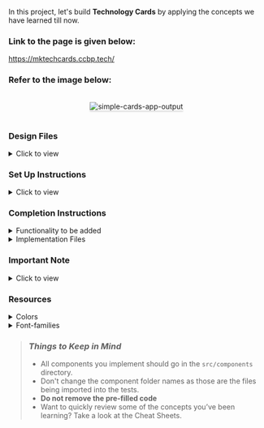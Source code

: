 In this project, let's build **Technology Cards** by applying the concepts we have learned till now.

### Link to the page is given below:
https://mktechcards.ccbp.tech/

### Refer to the image below:

<br/>
<div style="text-align: center;">
<img src="https://assets.ccbp.in/frontend/content/react-js/technology-cards-lg-output.png" alt="simple-cards-app-output" style="max-width:70%;box-shadow:0 2.8px 2.2px rgba(0, 0, 0, 0.12)">
</div>
<br/>

### Design Files

<details>
<summary>Click to view</summary>

- [Extra Small (Size < 576px), Small (Size >= 576px), and Medium (Size >= 768px)](https://assets.ccbp.in/frontend/content/react-js/technology-cards-sm-output.png)
- [Large (Size >= 992px) and Extra Large (Size >= 1200px)](https://assets.ccbp.in/frontend/content/react-js/technology-cards-lg-output.png)

</details>

### Set Up Instructions

<details>
<summary>Click to view</summary>

- Download dependencies by running `npm install`
- Start up the app using `npm start`
</details>

### Completion Instructions

<details>
<summary>Functionality to be added</summary>
<br/>

The app must have the following functionalities

- The App is provided with `cardsList`. It consists of a list of cardItem objects with the following properties in each cardItem object

  |     Key     | Data Type |
  | :---------: | :-------: |
  |     id      |  Number   |
  |    title    |  String   |
  | description |  String   |
  |   imgUrl    |  String   |
  |  className  |  String   |

- The value of the key `id` should be used as a key to the `CardItem` component.
- The value of the key `className` should be used for the HTML list item in the `CardItem` component.

</details>

<details>
<summary>Implementation Files</summary>
<br/>

Use these files to complete the implementation:

- `src/App.js`
- `src/App.css`
- `src/components/CardItem/index.js`
- `src/components/CardItem/index.css`
</details>

### Important Note

<details>
<summary>Click to view</summary>

<br/>

**The following instructions are required for the tests to pass**

- Each `CardItem` should have an HTML image element with `alt` attribute value as the value of the key **title** in `cardsList`
</details>

### Resources

<details>
<summary>Colors</summary>

<br/>

<div style="background-color: #f4faff; width: 150px; padding: 10px; color: black">Hex: #f4faff</div>
<div style="background-color: #64748b; width: 150px; padding: 10px; color: white">Hex: #64748b</div>
<div style="background-color: #ffffff; width: 150px; padding: 10px; color: black">Hex: #ffffff</div>
<div style="background-color: #ff4f64; width: 150px; padding: 10px; color: white">Hex: #ff4f64</div>
<div style="background-color: #00a8e7; width: 150px; padding: 10px; color: white">Hex: #00a8e7</div>
<div style="background-color: #44c4a1; width: 150px; padding: 10px; color: white">Hex: #44c4a1</div>
<div style="background-color: #fcc200; width: 150px; padding: 10px; color: white">Hex: #fcc200</div>
<div style="background-color: #171f46; width: 150px; padding: 10px; color: white">Hex: #171f46</div>

</details>

<details>
<summary>Font-families</summary>

- Roboto

</details>

> ### _Things to Keep in Mind_
>
> - All components you implement should go in the `src/components` directory.
> - Don't change the component folder names as those are the files being imported into the tests.
> - **Do not remove the pre-filled code**
> - Want to quickly review some of the concepts you’ve been learning? Take a look at the Cheat Sheets.
